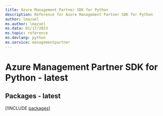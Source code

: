 ```yaml
---
title: Azure Management Partner SDK for Python
description: Reference for Azure Management Partner SDK for Python
author: lmazuel
ms.author: lmazuel
ms.data: 01/17/2023
ms.topic: reference
ms.devlang: python
ms.service: managementpartner
---
```

# Azure Management Partner SDK for Python - latest
## Packages - latest
[!INCLUDE [packages](management-partner-index.md)]